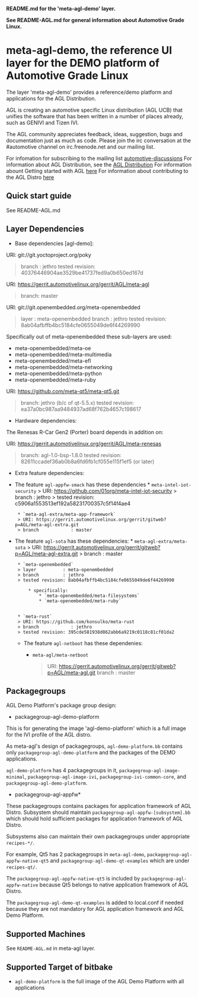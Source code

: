 **README.md for the 'meta-agl-demo' layer.**

**See README-AGL.md for general information about Automotive Grade Linux.**


meta-agl-demo, the reference UI layer for the DEMO platform of Automotive Grade Linux
=================================================================================

The layer 'meta-agl-demo' provides a reference/demo platform and applications
for the AGL Distribution.

AGL is creating an automotive specific Linux distribution (AGL UCB) that unifies
the software that has been written in a number of places already,
such as GENIVI and Tizen IVI.

The AGL community appreciates feedback, ideas, suggestion, bugs and
documentation just as much as code. Please join the irc conversation
at the #automotive channel on irc.freenode.net and our mailing list.

For infomation for subscribing to the mailing list
    [automotive-discussions](http://lists.linuxfoundation.org/mailman/listinfo/automotive-discussions)
For information about AGL Distribution, see the
    [AGL Distribution](https://wiki.automotivelinux.org/agl-distro)
For information abount Getting started with AGL
    [here](https://wiki.automotivelinux.org/start/getting-started)
For information about contributing to the AGL Distro
    [here](https://wiki.automotivelinux.org/agl-distro/contributing)


Quick start guide
-----------------
See README-AGL.md


Layer Dependencies
------------------

* Base dependencies [agl-demo]:

URI: git://git.yoctoproject.org/poky
> branch         : jethro
> tested revision: 40376446904ae3529be41737fed9a0b650ed167d

URI: https://gerrit.automotivelinux.org/gerrit/AGL/meta-agl
> branch:   master

URI: git://git.openembedded.org/meta-openembedded
> layer          : meta-openembedded
> branch         : jethro
> tested revision: 8ab04afbffb4bc5184cfe0655049de6f44269990

Specifically out of meta-openembedded these sub-layers are used:

 - meta-openembedded/meta-oe
 - meta-openembedded/meta-multimedia
 -  meta-openembedded/meta-efl
 -  meta-openembedded/meta-networking
 -  meta-openembedded/meta-python
 -  meta-openembedded/meta-ruby

URI: https://github.com/meta-qt5/meta-qt5.git
> branch:   jethro (b/c of qt-5.5.x)
> tested revision: ea37a0bc987aa9484937ad68f762b4657c198617

* Hardware dependencies:

The Renesas R-Car Gen2 (Porter) board depends in addition on:

URI: https://gerrit.automotivelinux.org/gerrit/AGL/meta-renesas
> branch:   agl-1.0-bsp-1.8.0
> tested revision: 82611ccadef36ab0b8a6fd6fb1cf055e115f1ef5
> (or later)

* Extra feature dependencies:

 * The feature `agl-appfw-smack` has these dependencies
		* `meta-intel-iot-security`
		> URI: https://github.com/01org/meta-intel-iot-security
		> branch            : jethro
		> tested revision: c5906a1553513ef192a58231700357c5f14f4ae4

		* `meta-agl-extra/meta-app-framework`
		> URI: https://gerrit.automotivelinux.org/gerrit/gitweb?p=AGL/meta-agl-extra.git
		> branch            : master

 * The feature `agl-sota` has these dependencies:
		* `meta-agl-extra/meta-sota`
		> URI: https://gerrit.automotivelinux.org/gerrit/gitweb?p=AGL/meta-agl-extra.git
		> branch            : master

		* `meta-openembedded`
		> layer          : meta-openembedded
		> branch         : jethro
		> tested revision: 8ab04afbffb4bc5184cfe0655049de6f44269990

			* specifically:
				* `meta-openembedded/meta-filesystems`
				* `meta-openembedded/meta-ruby`


		* `meta-rust`
		> URI: https://github.com/konsulko/meta-rust
		> branch            : jethro
		> tested revision: 395cde581938d862abb6a9219c0118c81cf01da2

	* The feature `agl-netboot` has these dependenies:
		* `meta-agl/meta-netboot`

			> URI: https://gerrit.automotivelinux.org/gerrit/gitweb?p=AGL/meta-agl.git
			> branch            : master


Packagegroups
-------------

AGL Demo Platform's package group design:

* packagegroup-agl-demo-platform

This is for generating the image 'agl-demo-platform' which is a full image
for the IVI profile of the AGL distro.

As meta-agl's design of packagegroups, ``agl-demo-platform.bb`` contains
only ``packagegroup-agl-demo-platform`` and the packages of the DEMO applications.

``agl-demo-platform`` has 4 packagegroups in it,
``packagegroup-agl-image-minimal``, ``packagegroup-agl-image-ivi``,
``packagegroup-ivi-common-core``, and ``packagegroup-agl-demo-platform``.

* packagegroup-agl-appfw*

These packagegroups contains packages for application framework of AGL Distro.
Subsystem should maintain ``packagegroup-agl-appfw-[subsystem].bb`` which
should hold sufficient packages for application framework of AGL Distro.

Subsystems also can maintain their own packagegroups under appropriate
``recipes-*/``.

For example, Qt5 has 2 packagegroups in ``meta-agl-demo``,
``packagegroup-agl-appfw-native-qt5`` and ``packagegroup-agl-demo-qt-examples``
which are under ``recipes-qt/``.

The ``packagegroup-agl-appfw-native-qt5`` is included by
``packagegroup-agl-appfw-native`` because Qt5 belongs to native application
framework of AGL Distro.

The ``packagegroup-agl-demo-qt-examples`` is added to local.conf if needed
because they are not mandatory for AGL application framework and AGL Demo
Platform.

Supported Machines
------------------

See `README-AGL.md` in meta-agl layer.

Supported Target of bitbake
------------------------

* `agl-demo-platform` is the full image of the AGL Demo Platform with all applications

